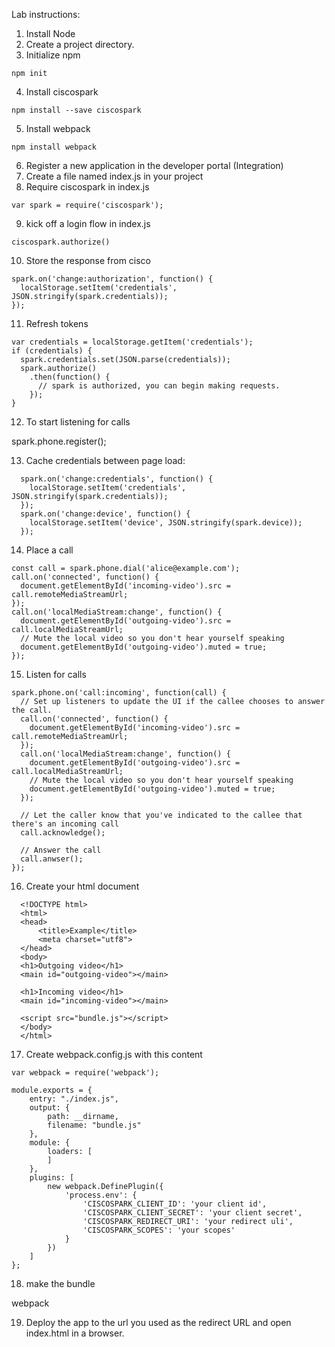 Lab instructions:

1. Install Node
2. Create a project directory.
3. Initialize npm

```
npm init
```

4. Install ciscospark

```
npm install --save ciscospark
```

5. Install webpack

```
npm install webpack
```
  
6. Register a new application in the developer portal (Integration)
7. Create a file named index.js in your project
8. Require ciscospark in index.js

```
var spark = require('ciscospark');
```

9. kick off a login flow in index.js

```
ciscospark.authorize()
```
  
10. Store the response from cisco

```
spark.on('change:authorization', function() {
  localStorage.setItem('credentials', JSON.stringify(spark.credentials));
});
```

11. Refresh tokens

```
var credentials = localStorage.getItem('credentials');
if (credentials) {
  spark.credentials.set(JSON.parse(credentials));
  spark.authorize()
    .then(function() {
      // spark is authorized, you can begin making requests.
    });
}
```

12. To start listening for calls

  spark.phone.register();

13. Cache credentials between page load:

```
  spark.on('change:credentials', function() {
    localStorage.setItem('credentials', JSON.stringify(spark.credentials));
  });
  spark.on('change:device', function() {
    localStorage.setItem('device', JSON.stringify(spark.device));
  });
```

14. Place a call

```
const call = spark.phone.dial('alice@example.com');
call.on('connected', function() {
  document.getElementById('incoming-video').src = call.remoteMediaStreamUrl;
});
call.on('localMediaStream:change', function() {
  document.getElementById('outgoing-video').src = call.localMediaStreamUrl;
  // Mute the local video so you don't hear yourself speaking
  document.getElementById('outgoing-video').muted = true;
});
```

15. Listen for calls

```
spark.phone.on('call:incoming', function(call) {
  // Set up listeners to update the UI if the callee chooses to answer the call.
  call.on('connected', function() {
    document.getElementById('incoming-video').src = call.remoteMediaStreamUrl;
  });
  call.on('localMediaStream:change', function() {
    document.getElementById('outgoing-video').src = call.localMediaStreamUrl;
    // Mute the local video so you don't hear yourself speaking
    document.getElementById('outgoing-video').muted = true;
  });

  // Let the caller know that you've indicated to the callee that there's an incoming call
  call.acknowledge();

  // Answer the call
  call.anwser();
});
```

16. Create your html document

```
  <!DOCTYPE html>
  <html>
  <head>
      <title>Example</title>
      <meta charset="utf8">
  </head>
  <body>
  <h1>Outgoing video</h1>
  <main id="outgoing-video"></main>
  
  <h1>Incoming video</h1>
  <main id="incoming-video"></main>
  
  <script src="bundle.js"></script>
  </body>
  </html>
```

17. Create webpack.config.js with this content

```
var webpack = require('webpack');

module.exports = {
    entry: "./index.js",
    output: {
        path: __dirname,
        filename: "bundle.js"
    },
    module: {
        loaders: [
        ]
    },
    plugins: [
        new webpack.DefinePlugin({
            'process.env': {
                'CISCOSPARK_CLIENT_ID': 'your client id',
                'CISCOSPARK_CLIENT_SECRET': 'your client secret',
                'CISCOSPARK_REDIRECT_URI': 'your redirect uli',
                'CISCOSPARK_SCOPES': 'your scopes'
            }
        })
    ]
};
```

18. make the bundle

  webpack
  
19. Deploy the app to the url you used as the redirect URL and open index.html in a browser.
